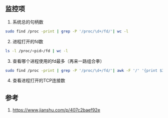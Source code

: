## 监控项

1. 系统总的句柄数
```sh
sudo find /proc -print | grep -P '/proc/\d+/fd/'| wc -l
```

2. 进程打开的fd数
```sh
ls -l /proc/<pid>/fd | wc -l
```

3. 查看哪个进程使用的fd最多（再来一路组合拳）
```sh
sudo find /proc -print | grep -P '/proc/\d+/fd/'| awk -F '/' '{print $3}' | uniq -c | sort -rn | head
```

4. 查看进程打开的TCP连接数

## 参考

1. https://www.jianshu.com/p/407c2baef92e
